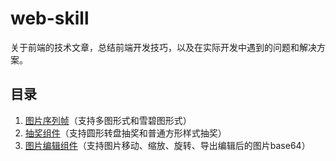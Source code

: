 # web-skill
关于前端的技术文章，总结前端开发技巧，以及在实际开发中遇到的问题和解决方案。

## 目录 ##
1. [图片序列帧](http://tgideas.github.io/motion/doc/data/component/mo.Film.html)（支持多图形式和雪碧图形式）
2. [抽奖组件](http://tgideas.github.io/motion/doc/data/component/mo.Lottery.html)（支持圆形转盘抽奖和普通方形样式抽奖）
3. [图片编辑组件](https://github.com/rkweb/imgEditor)（支持图片移动、缩放、旋转、导出编辑后的图片base64） 